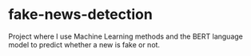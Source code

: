 # fake-news-detection
Project where I use Machine Learning methods and the BERT language model to predict whether a new is fake or not.
